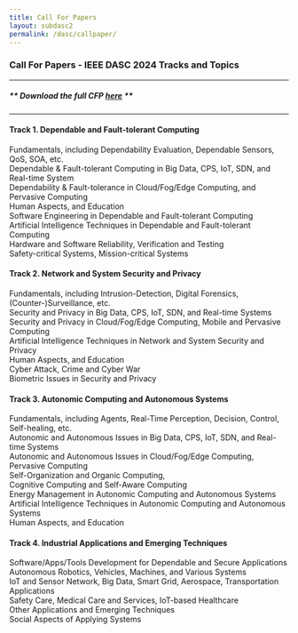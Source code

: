 ```yaml
---
title: Call For Papers
layout: subdasc2
permalink: /dasc/callpaper/
---
```


<h3>Call For Papers - IEEE DASC 2024 Tracks and Topics</h3>
<hr/>

<h5> ** Download the full <b>CFP <a href="http://cyber-science.org/2022/assets/files/CFP_DASC2022.pdf" target=_new>here</a></b> ** </h5> 

<hr/>

<h4>Track 1. Dependable and Fault-tolerant Computing</h4>
 Fundamentals, including Dependability Evaluation, Dependable Sensors, QoS, SOA, etc.
  <br/>    Dependable & Fault-tolerant Computing in Big Data, CPS, IoT, SDN, and Real-time System
  <br/>    Dependability & Fault-tolerance in Cloud/Fog/Edge Computing, and Pervasive Computing
  <br/>    Human Aspects, and Education
   <br/>   Software Engineering in Dependable and Fault-tolerant Computing
   <br/>   Artificial Intelligence Techniques in Dependable and Fault-tolerant Computing
   <br/>   Hardware and Software Reliability, Verification and Testing
   <br/>   Safety-critical Systems, Mission-critical Systems

<h4>Track 2. Network and System Security and Privacy</h4>     
Fundamentals, including Intrusion-Detection, Digital Forensics, (Counter-)Surveillance, etc.
<br/>   Security and Privacy in Big Data, CPS, IoT, SDN, and Real-time Systems
<br/>     Security and Privacy in Cloud/Fog/Edge Computing, Mobile and Pervasive Computing
<br/>     Artificial Intelligence Techniques in Network and System Security and Privacy
<br/>     Human Aspects, and Education
<br/>     Cyber Attack, Crime and Cyber War
<br/>     Biometric Issues in Security and Privacy
 
<h4>Track 3. Autonomic Computing and Autonomous Systems</h4>      
 Fundamentals, including Agents, Real-Time Perception, Decision, Control, Self-healing, etc.
<br/>      Autonomic and Autonomous Issues in Big Data, CPS, IoT, SDN, and Real-time Systems
<br/>     Autonomic and Autonomous Issues in Cloud/Fog/Edge Computing, Pervasive Computing
<br/>     Self-Organization and Organic Computing,
<br/>      Cognitive Computing and Self-Aware Computing
<br/>      Energy Management in Autonomic Computing and Autonomous Systems
<br/>     Artificial Intelligence Techniques in Autonomic Computing and Autonomous Systems
<br/>     Human Aspects, and Education

<h4>Track 4. Industrial Applications and Emerging Techniques</h4>
 Software/Apps/Tools Development for Dependable and Secure Applications
 <br/>     Autonomous Robotics, Vehicles, Machines, and Various Systems
 <br/>    IoT and Sensor Network, Big Data, Smart Grid, Aerospace, Transportation Applications
 <br/>    Safety Care, Medical Care and Services, IoT-based Healthcare
 <br/>    Other Applications and Emerging Techniques
 <br/>     Social Aspects of Applying Systems
